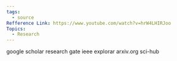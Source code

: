 ```yaml
---
tags:
  - source
Refference Link: https://www.youtube.com/watch?v=hrW4LHIRJoo
Topics:
  - Research
---
```

google scholar
research gate
ieee explorar
arxiv.org
sci-hub
